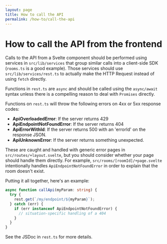 ```yaml
---
layout: page
title: How to call the API
permalink: /how-to/call-the-api
---
```


# How to call the API from the frontend

Calls to the API from a Svelte component should be performed using services in `src/lib/services` that group similar calls into a client-side SDK (`rooms.ts` is a good example). Those services should use `src/lib/services/rest.ts` to actually make the HTTP Request instead of using `fetch` directly.

Functions in `rest.ts` are `async` and should be called using the `async/await` syntax unless there is a compelling reason to deal with `Promises` directly.

Functions on `rest.ts` will throw the following errors on 4xx or 5xx response codes:

- **ApiOverloadedError**: If the server returns 429
- **ApiEndpointNotFoundError**: If the server returns 404
- **ApiErrorWithId**: If the server returns 500 with an 'errorId' on the response JSON.
- **ApiUnknownError**: If the server returns something unexpected.

These are caught and handled with generic error pages in `src/routes/+layout.svelte`, but you should consider whether your page should handle them directly. For example, `src/rooms/[roomId]/+page.svelte` intentionally handles `ApiEndpointNotFoundError` in order to explain that the room doesn't exist.

Putting it all together, here's an example:

```typescript
async function callApi(myParam: string) {
  try {
    rest.get(`/my/endpoint/${myParam}`);
  } catch (err) {
    if (err instanceof ApiEndpointNotFoundError) {
      // situation-specific handling of a 404
    }
  }
}
```

See the JSDoc in `rest.ts` for more details.
